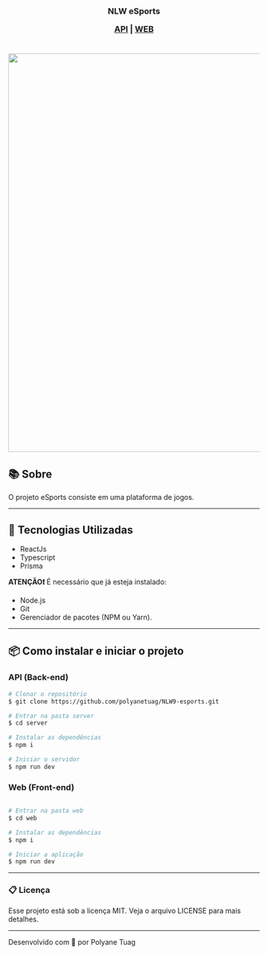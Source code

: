 <h3 align="center"> NLW eSports

[API](<##-API-(Back-end)>) | [WEB](<##-WEB-(Front-end)>)

</h3>

<h1 align="center">
    <img width= '800' src="../NLW9-esports/web/public/interface2.gif">
</h1>

## 📚 Sobre

O projeto eSports consiste em uma plataforma de jogos.

---

## 🚀 Tecnologias Utilizadas

- ReactJs
- Typescript
- Prisma

**ATENÇÃO❗** É necessário que já esteja instalado:

- Node.js
- Git
- Gerenciador de pacotes (NPM ou Yarn).

---

## 📦 Como instalar e iniciar o projeto

### API (Back-end)

```bash
# Clonar o repositório
$ git clone https://github.com/polyanetuag/NLW9-esports.git

# Entrar na pasta server
$ cd server

# Instalar as dependências
$ npm i

# Iniciar o servidor
$ npm run dev

```

### Web (Front-end)

```bash

# Entrar na pasta web
$ cd web

# Instalar as dependências
$ npm i

# Iniciar a aplicação
$ npm run dev

```

---

### 📋 Licença

Esse projeto está sob a licença MIT. Veja o arquivo LICENSE para mais detalhes.

---

Desenvolvido com 💜 por Polyane Tuag
